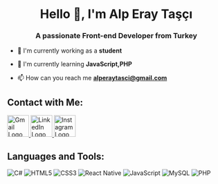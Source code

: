
<h1 align="center">Hello 👋, I'm Alp Eray Taşçı</h1>
<h3 align="center">A passionate Front-end Developer from Turkey</h3>

- 🔭 I'm currently working as a **student**

- 🌱 I'm currently learning **JavaScript,PHP**

- 📫 How can you reach me **alperaytasci@gmail.com**

## Contact with Me:

   <a href="mailto:alperaytasci@gmail.com" target="_blank">
    <img src="https://upload.wikimedia.org/wikipedia/commons/7/7e/Gmail_icon_%282020%29.svg" alt="Gmail Logo" width="50" style="border: none;">
  </a>
  
  <a href="https://www.linkedin.com/in/alp-eray-taşçı-500550356" target="_blank">
    <img src="https://upload.wikimedia.org/wikipedia/commons/8/81/LinkedIn_icon.svg" alt="LinkedIn Logo" width="50" style="border: none;">
  </a>

  <a href="https://instagram.com/alperaytasci" target="_blank">
    <img src="https://upload.wikimedia.org/wikipedia/commons/9/95/Instagram_logo_2022.svg" alt="Instagram Logo" width="50" style="border: none;">
  </a>
</p>


## Languages ​​and Tools:

![C#](https://img.shields.io/badge/c%23-%23239120.svg?style=for-the-badge&logo=csharp&logoColor=white) ![HTML5](https://img.shields.io/badge/html5-%23E34F26.svg?style=for-the-badge&logo=html5&logoColor=white) ![CSS3](https://img.shields.io/badge/css3-%231572B6.svg?style=for-the-badge&logo=css3&logoColor=white) ![React Native](https://img.shields.io/badge/react_native-%2320232a.svg?style=for-the-badge&logo=react&logoColor=%2361DAFB) ![JavaScript](https://img.shields.io/badge/javascript-%23323330.svg?style=for-the-badge&logo=javascript&logoColor=%23F7DF1E) ![MySQL](https://img.shields.io/badge/mysql-4479A1.svg?style=for-the-badge&logo=mysql&logoColor=white) ![PHP](https://img.shields.io/badge/php-%23777BB4.svg?style=for-the-badge&logo=php&logoColor=white)


